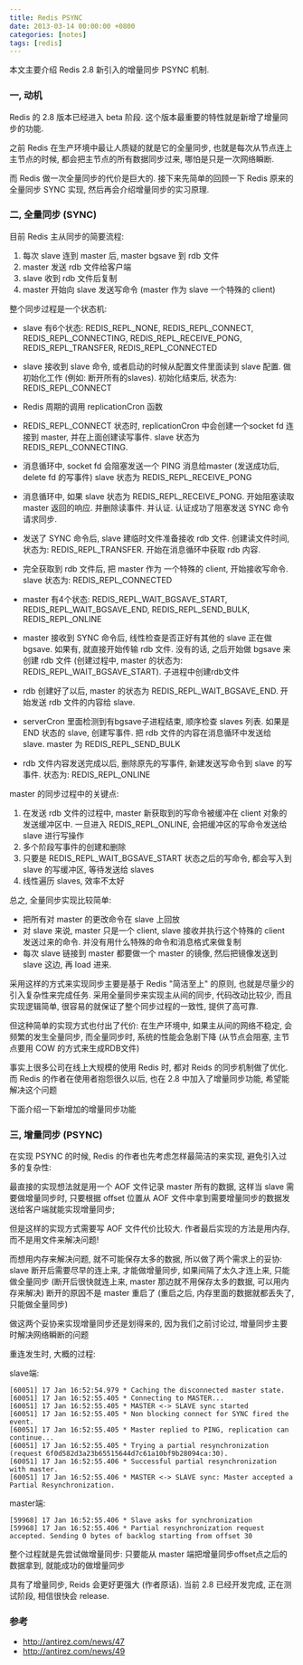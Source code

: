 ```yaml
---
title: Redis PSYNC
date: 2013-03-14 00:00:00 +0800
categories: [notes]
tags: [redis]
---
```


本文主要介绍 Redis 2.8 新引入的增量同步 PSYNC 机制.

### 一, 动机

Redis 的 2.8 版本已经进入 beta 阶段. 这个版本最重要的特性就是新增了增量同步的功能.

之前 Redis 在生产环境中最让人质疑的就是它的全量同步, 也就是每次从节点连上主节点的时候, 都会把主节点的所有数据同步过来, 哪怕是只是一次网络瞬断.

而 Redis 做一次全量同步的代价是巨大的. 接下来先简单的回顾一下 Redis 原来的全量同步 SYNC 实现, 然后再会介绍增量同步的实习原理.

### 二, 全量同步 (SYNC)

目前 Redis 主从同步的简要流程:

1. 每次 slave 连到 master 后, master bgsave 到 rdb 文件
2. master 发送 rdb 文件给客户端
3. slave 收到 rdb 文件后复制
4. master 开始向 slave 发送写命令 (master 作为 slave 一个特殊的 client)

整个同步过程是一个状态机:

* slave 有6个状态: REDIS_REPL_NONE, REDIS_REPL_CONNECT, REDIS_REPL_CONNECTING, REDIS_REPL_RECEIVE_PONG, REDIS_REPL_TRANSFER, REDIS_REPL_CONNECTED
* slave 接收到 slave 命令, 或者启动的时候从配置文件里面读到 slave 配置. 做初始化工作 (例如: 断开所有的slaves). 初始化结束后, 状态为: REDIS_REPL_CONNECT
* Redis 周期的调用 replicationCron 函数
* REDIS_REPL_CONNECT 状态时, replicationCron 中会创建一个socket fd 连接到 master, 并在上面创建读写事件. slave 状态为  REDIS_REPL_CONNECTING.
* 消息循环中, socket fd 会阻塞发送一个 PING 消息给master (发送成功后, delete fd 的写事件) slave 状态为 REDIS_REPL_RECEIVE_PONG
* 消息循环中, 如果 slave 状态为 REDIS_REPL_RECEIVE_PONG. 开始阻塞读取 master 返回的响应. 并删除读事件. 并认证. 认证成功了阻塞发送 SYNC 命令请求同步.
* 发送了 SYNC 命令后, slave 建临时文件准备接收 rdb 文件. 创建读文件时间, 状态为: REDIS_REPL_TRANSFER. 开始在消息循环中获取 rdb 内容.
* 完全获取到 rdb 文件后, 把 master 作为 一个特殊的 client, 开始接收写命令. slave 状态为: REDIS_REPL_CONNECTED

* master 有4个状态: REDIS_REPL_WAIT_BGSAVE_START, REDIS_REPL_WAIT_BGSAVE_END, REDIS_REPL_SEND_BULK, REDIS_REPL_ONLINE
* master 接收到 SYNC 命令后, 线性检查是否正好有其他的 slave 正在做 bgsave. 如果有, 就直接开始传输 rdb 文件. 没有的话, 之后开始做 bgsave 来创建 rdb 文件 (创建过程中, master 的状态为: REDIS_REPL_WAIT_BGSAVE_START).  子进程中创建rdb文件
* rdb 创建好了以后, master 的状态为 REDIS_REPL_WAIT_BGSAVE_END. 开始发送 rdb 文件的内容给 slave.
* serverCron 里面检测到有bgsave子进程结束, 顺序检查 slaves 列表. 如果是 END 状态的 slave, 创建写事件. 把 rdb 文件的内容在消息循环中发送给 slave. master 为 REDIS_REPL_SEND_BULK
* rdb 文件内容发送完成以后, 删除原先的写事件, 新建发送写命令到 slave 的写事件. 状态为: REDIS_REPL_ONLINE

master 的同步过程中的关键点:

1. 在发送 rdb 文件的过程中, master 新获取到的写命令被缓冲在 client 对象的发送缓冲区中. 一旦进入 REDIS_REPL_ONLINE, 会把缓冲区的写命令发送给 slave 进行写操作
2. 多个阶段写事件的创建和删除
3. 只要是 REDIS_REPL_WAIT_BGSAVE_START 状态之后的写命令, 都会写入到 slave 的写缓冲区, 等待发送给 slaves
4. 线性遍历 slaves, 效率不太好

总之, 全量同步实现比较简单:

* 把所有对 master 的更改命令在 slave 上回放
* 对 slave 来说, master 只是一个 client, slave 接收并执行这个特殊的 client 发送过来的命令. 并没有用什么特殊的命令和消息格式来做复制
* 每次 slave 链接到 master 都要做一个 master 的镜像, 然后把镜像发送到 slave 这边, 再 load 进来.

采用这样的方式来实现同步主要是基于 Redis "简洁至上" 的原则, 也就是尽量少的引入复杂性来完成任务.
采用全量同步来实现主从间的同步, 代码改动比较少, 而且实现逻辑简单, 很容易的就保证了整个同步过程的一致性, 提供了高可靠.

但这种简单的实现方式也付出了代价: 在生产环境中, 如果主从间的网络不稳定, 会频繁的发生全量同步, 而全量同步时, 系统的性能会急剧下降 (从节点会阻塞, 主节点要用 COW 的方式来生成RDB文件)

事实上很多公司在线上大规模的使用 Redis 时, 都对 Reids 的同步机制做了优化. 而 Redis 的作者在使用者抱怨很久以后, 也在 2.8 中加入了增量同步功能, 希望能解决这个问题

下面介绍一下新增加的增量同步功能

### 三, 增量同步 (PSYNC)

在实现 PSYNC 的时候, Redis 的作者也先考虑怎样最简洁的来实现, 避免引入过多的复杂性:

最直接的实现想法就是用一个 AOF 文件记录 master 所有的数据, 这样当 slave 需要做增量同步时, 只要根据 offset 位置从 AOF 文件中拿到需要增量同步的数据发送给客户端就能实现增量同步;

但是这样的实现方式需要写 AOF 文件代价比较大. 作者最后实现的方法是用内存, 而不是用文件来解决问题!

而想用内存来解决问题, 就不可能保存太多的数据, 所以做了两个需求上的妥协:
slave 断开后需要尽早的连上来, 才能做增量同步, 如果间隔了太久才连上来, 只能做全量同步 (断开后很快就连上来, master 那边就不用保存太多的数据, 可以用内存来解决)
断开的原因不是 master 重启了 (重启之后, 内存里面的数据就都丢失了, 只能做全量同步)

做这两个妥协来实现增量同步还是划得来的, 因为我们之前讨论过, 增量同步主要时解决网络瞬断的问题

重连发生时, 大概的过程:

slave端:

```text
[60051] 17 Jan 16:52:54.979 * Caching the disconnected master state.
[60051] 17 Jan 16:52:55.405 * Connecting to MASTER...
[60051] 17 Jan 16:52:55.405 * MASTER <-> SLAVE sync started
[60051] 17 Jan 16:52:55.405 * Non blocking connect for SYNC fired the event.
[60051] 17 Jan 16:52:55.405 * Master replied to PING, replication can continue...
[60051] 17 Jan 16:52:55.405 * Trying a partial resynchronization (request 6f0d582d3a23b65515644d7c61a10bf9b28094ca:30).
[60051] 17 Jan 16:52:55.406 * Successful partial resynchronization with master.
[60051] 17 Jan 16:52:55.406 * MASTER <-> SLAVE sync: Master accepted a Partial Resynchronization.
```

master端:

```text
[59968] 17 Jan 16:52:55.406 * Slave asks for synchronization
[59968] 17 Jan 16:52:55.406 * Partial resynchronization request accepted. Sending 0 bytes of backlog starting from offset 30
```

整个过程就是先尝试做增量同步: 只要能从 master 端把增量同步offset点之后的数据拿到, 就能成功的做增量同步

具有了增量同步, Reids 会更好更强大 (作者原话). 当前 2.8 已经开发完成, 正在测试阶段, 相信很快会 release.

### 参考

* <http://antirez.com/news/47>
* <http://antirez.com/news/49>
